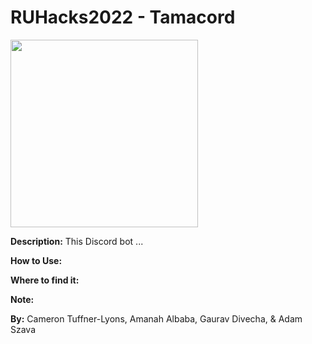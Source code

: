 # <strong>RUHacks2022</strong> - Tamacord

<img src=https://cdn.discordapp.com/attachments/956542155101454396/972551444861419550/unknown.png width="300">

<strong>Description:</strong> This Discord bot ...

<strong>How to Use:</strong>

<strong>Where to find it:</strong>

<strong>**Note:**</strong>

<strong>By:</strong> Cameron Tuffner-Lyons, Amanah Albaba, Gaurav Divecha, & Adam Szava 
